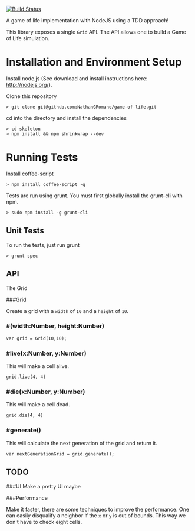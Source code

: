 [![Build Status](https://travis-ci.org/turbonetix/skeleton.svg?branch=master)](https://travis-ci.org/NathanGRomano/game-of-life)

A game of life implementation with NodeJS using a TDD approach!

This library exposes a single `Grid` API.  The API allows one to 
build a Game of Life simulation.  

# Installation and Environment Setup

Install node.js (See download and install instructions here: http://nodejs.org/).

Clone this repository

    > git clone git@github.com:NathanGRomano/game-of-life.git

cd into the directory and install the dependencies

    > cd skeleton
    > npm install && npm shrinkwrap --dev

# Running Tests

Install coffee-script

    > npm install coffee-script -g

Tests are run using grunt.  You must first globally install the grunt-cli with npm.

    > sudo npm install -g grunt-cli

## Unit Tests

To run the tests, just run grunt

    > grunt spec

## API

The Grid

###Grid

Create a grid with a `width` of `10` and a `height` of `10`.

### #(width:Number, height:Number)

```
var grid = Grid(10,10);
```

### #live(x:Number, y:Number)

This will make a cell alive.

```
grid.live(4, 4)
```

### #die(x:Number, y:Number)

This will make a cell dead.

```
grid.die(4, 4)
```

### #generate()

This will calculate the next generation of the grid and return it.

```
var nextGenerationGrid = grid.generate();
```

## TODO

###UI
Make a pretty UI maybe

###Performance

Make it faster, there are some techniques to improve the performance.  One
can easily disqualify a neighbor if the `x` or `y` is out of bounds.  This
way we don't have to check eight cells.
